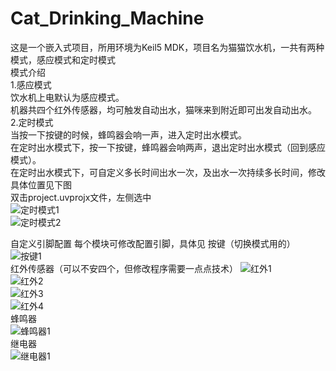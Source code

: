 # Cat_Drinking_Machine
这是一个嵌入式项目，所用环境为Keil5 MDK，项目名为猫猫饮水机，一共有两种模式，感应模式和定时模式                                                                                                                 
模式介绍                                                                                                                                                                                                      
1.感应模式                                                                                                                                                                                                    
    饮水机上电默认为感应模式。                                                                                                                                                                                 
    机器共四个红外传感器，均可触发自动出水，猫咪来到附近即可出发自动出水。                                                                                                                                      
2.定时模式                                                                                                                                                                                                    
    当按一下按键的时候，蜂鸣器会响一声，进入定时出水模式。                                                                                                                                                     
    在定时出水模式下，按一下按键，蜂鸣器会响两声，退出定时出水模式（回到感应模式）。                                                                                                                            
    在定时出水模式下，可自定义多长时间出水一次，及出水一次持续多长时间，修改具体位置见下图                                                                                                                      
    双击project.uvprojx文件，左侧选中                                                                                                                                                                         
![定时模式1](https://github.com/qi-ling-er/Cat_Drinking_Machine/assets/124680954/66aed13e-7b0f-490e-8747-996a4791257d)                                                                                        
![定时模式2](https://github.com/qi-ling-er/Cat_Drinking_Machine/assets/124680954/b535a5ab-d3b0-4b8a-ad7c-99a7863bf7db)                                                                                        

自定义引脚配置
每个模块可修改配置引脚，具体见
    按键（切换模式用的）
![按键1](https://github.com/qi-ling-er/Cat_Drinking_Machine/assets/124680954/93412b81-b148-4465-923d-90a7a0d9f4d3)                                                                                            
    红外传感器（可以不安四个，但修改程序需要一点点技术）
![红外1](https://github.com/qi-ling-er/Cat_Drinking_Machine/assets/124680954/c7cc2190-7930-4dce-8952-8888f0d23b54)                                                                                            
![红外2](https://github.com/qi-ling-er/Cat_Drinking_Machine/assets/124680954/a6dc7d62-1aa0-44bf-b36a-f9d70966faef)                                                                                            
![红外3](https://github.com/qi-ling-er/Cat_Drinking_Machine/assets/124680954/ea018b49-7782-4a63-a662-977b50c8ad6d)                                                                                            
![红外4](https://github.com/qi-ling-er/Cat_Drinking_Machine/assets/124680954/5fee0c31-0909-4558-a255-5f10c3e851f4)                                                                                            
    蜂鸣器                                                                                                                                                                                                      
![蜂鸣器1](https://github.com/qi-ling-er/Cat_Drinking_Machine/assets/124680954/25bc9534-761d-4424-8ce2-560d1d285f93)                                                                                        
    继电器                                                                                                                                                                                                      
![继电器1](https://github.com/qi-ling-er/Cat_Drinking_Machine/assets/124680954/0ce057d6-b4e0-4d76-ba7d-0fa40f5bc35d)                                                                                        
